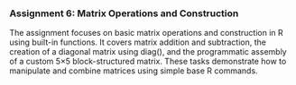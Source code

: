 ### Assignment 6: Matrix Operations and Construction ###

The assignment focuses on basic matrix operations and construction in R using built-in functions. It covers matrix addition and subtraction, the creation of a diagonal matrix using diag(), and the programmatic assembly of a custom 5×5 block-structured matrix. These tasks demonstrate how to manipulate and combine matrices using simple base R commands.

